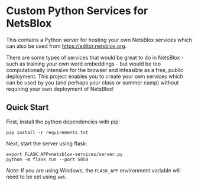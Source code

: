 # Custom Python Services for NetsBlox
This contains a Python server for hosting your own NetsBlox services which can also be used from https://editor.netsblox.org.

There are some types of services that would be great to do in NetsBlox - such as training your own word embeddings - but would be too computationally intensive for the browser and infeasible as a free, public deployment. This project enables you to create your own services which can be used by you (and perhaps your class or summer camp) without requiring your own deployment of NetsBlox!

## Quick Start
First, install the python dependencies with pip:
```
pip install -r requirements.txt
```
Next, start the server using flask:
```
export FLASK_APP=netsblox-services/server.py
python -m flask run --port 5050
```

*Note*: If you are using Windows, the `FLASK_APP` environment variable will need to be set using `set`.
